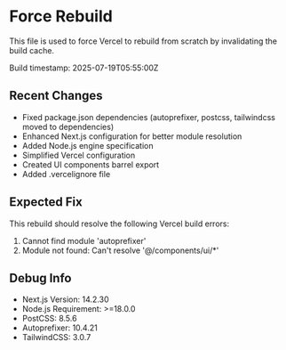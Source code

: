 # Force Rebuild

This file is used to force Vercel to rebuild from scratch by invalidating the build cache.

Build timestamp: 2025-07-19T05:55:00Z

## Recent Changes
- Fixed package.json dependencies (autoprefixer, postcss, tailwindcss moved to dependencies)
- Enhanced Next.js configuration for better module resolution
- Added Node.js engine specification
- Simplified Vercel configuration
- Created UI components barrel export
- Added .vercelignore file

## Expected Fix
This rebuild should resolve the following Vercel build errors:
1. Cannot find module 'autoprefixer'
2. Module not found: Can't resolve '@/components/ui/*'

## Debug Info
- Next.js Version: 14.2.30
- Node.js Requirement: >=18.0.0
- PostCSS: 8.5.6
- Autoprefixer: 10.4.21
- TailwindCSS: 3.0.7 
